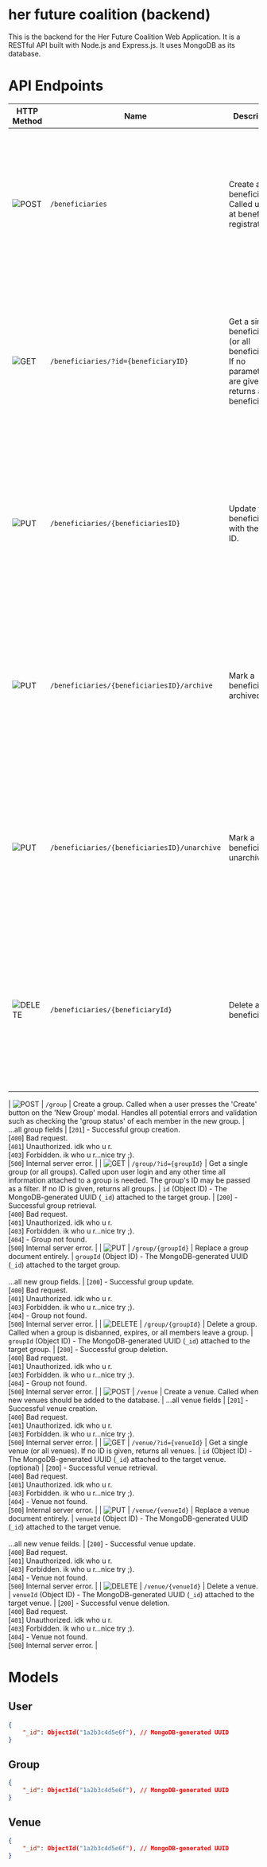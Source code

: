 # her future coalition (backend)
This is the backend for the Her Future Coalition Web Application. It is a RESTful API built with Node.js and Express.js. It uses MongoDB as its database.

# API Endpoints
| HTTP Method | Name | Description | Parameters | Responses |
| - | - | - | - | - |
| ![POST](https://img.shields.io/badge/-POST-green) | `/beneficiaries` | Create a beneficiary. Called upon at beneficiary registration | ...all user fields | [`201`] Successful beneficiary creation. <br> [`400`] Bad request. <br> [`401`] Unauthorized. idk who u r. <br> [`403`] Forbidden. ik who u r...nice try  ;). <br> [`500`] Internal server error. |
| ![GET](https://img.shields.io/badge/-GET-blue) | `/beneficiaries/?id={beneficiaryID}` | Get a single beneficiary (or all beneficiaries). If no parameters are given, returns all beneficiaries. | ... | [`200`] - Successful user retrieval. <br> [`400`] Bad request. <br> [`401`] Unauthorized. idk who u r. <br> [`403`] Forbidden. ik who u r...nice try ;). <br> [`404`] - User not found. <br> [`500`] Internal server error. |
| ![PUT](https://img.shields.io/badge/-PUT-orange) | `/beneficiaries/{beneficiariesID}` | Update the beneficiary with the given ID. | `beneficiariesId` (Object ID) - The MongoDB-generated UUID (`_id`) attached to the target beneficiary. <br><br> ...all new user fields. | [`200`] - Successful user update. <br> [`400`] Bad request. <br> [`401`] Unauthorized. idk who u r. <br> [`403`] Forbidden. ik who u r...nice try ;). <br> [`404`] - User not found. <br> [`500`] Internal server error. |
| ![PUT](https://img.shields.io/badge/-PUT-orange) | `/beneficiaries/{beneficiariesID}/archive` | Mark a beneficiary as archived | `beneficiariesId` (Object ID) - The MongoDB-generated UUID (`_id`) attached to the target beneficiary. <br><br> ...all new user fields. | [`200`] - Successful user update. <br> [`400`] Bad request. <br> [`401`] Unauthorized. idk who u r. <br> [`403`] Forbidden. ik who u r...nice try ;). <br> [`404`] - User not found. <br> [`500`] Internal server error. |
| ![PUT](https://img.shields.io/badge/-PUT-orange) | `/beneficiaries/{beneficiariesID}/unarchive` | Mark a beneficiary as unarchived | `beneficiariesId` (Object ID) - The MongoDB-generated UUID (`_id`) attached to the target beneficiary. <br><br> ...all new user fields. | [`200`] - Successful user update. <br> [`400`] Bad request. <br> [`401`] Unauthorized. idk who u r. <br> [`403`] Forbidden. ik who u r...nice try ;). <br> [`404`] - User not found. <br> [`500`] Internal server error. |
| ![DELETE](https://img.shields.io/badge/-DELETE-red) | `/beneficiaries/{beneficiaryId}` | Delete a beneficiary. | `beneficiariesId` (Object ID) - The MongoDB-generated UUID (`_id`) attached to the target beneficiary. | [`200`] - Successful user deletion. <br> [`400`] Bad request. <br> [`401`] Unauthorized. idk who u r. <br> [`403`] Forbidden. ik who u r...nice try ;). <br> [`404`] - User not found. <br> [`500`] Internal server error. |



| ![POST](https://img.shields.io/badge/-POST-green) | `/group` | Create a group. Called when a user presses the 'Create' button on the 'New Group' modal. Handles all potential errors and validation such as checking the 'group status' of each member in the new group. | ...all group fields | [`201`] - Successful group creation. <br> [`400`] Bad request. <br> [`401`] Unauthorized. idk who u r. <br> [`403`] Forbidden. ik who u r...nice try ;). <br> [`500`] Internal server error. |
| ![GET](https://img.shields.io/badge/-GET-blue) | `/group/?id={groupId}` | Get a single group (or all groups). Called upon user login and any other time all information attached to a group is needed. The group's ID may be passed as a filter. If no ID is given, returns all groups. | `id` (Object ID) - The MongoDB-generated UUID (`_id`) attached to the target group. | [`200`] - Successful group retrieval. <br> [`400`] Bad request. <br> [`401`] Unauthorized. idk who u r. <br> [`403`] Forbidden. ik who u r...nice try ;). <br> [`404`] - Group not found. <br> [`500`] Internal server error. |
| ![PUT](https://img.shields.io/badge/-PUT-orange) | `/group/{groupId}` | Replace a group document entirely. | `groupId` (Object ID) - The MongoDB-generated UUID (`_id`) attached to the target group. <br><br> ...all new group fields. | [`200`] - Successful group update. <br> [`400`] Bad request. <br> [`401`] Unauthorized. idk who u r. <br> [`403`] Forbidden. ik who u r...nice try ;). <br> [`404`] - Group not found. <br> [`500`] Internal server error. |
| ![DELETE](https://img.shields.io/badge/-DELETE-red) | `/group/{groupId}` | Delete a group. Called when a group is disbanned, expires, or all members leave a group. | `groupId` (Object ID) - The MongoDB-generated UUID (`_id`) attached to the target group. | [`200`] - Successful group deletion. <br> [`400`] Bad request. <br> [`401`] Unauthorized. idk who u r. <br> [`403`] Forbidden. ik who u r...nice try ;). <br> [`404`] - Group not found. <br> [`500`] Internal server error. |
| ![POST](https://img.shields.io/badge/-POST-green) | `/venue` | Create a venue. Called when new venues should be added to the database. | ...all venue fields | [`201`] - Successful venue creation. <br> [`400`] Bad request. <br> [`401`] Unauthorized. idk who u r. <br> [`403`] Forbidden. ik who u r...nice try ;). <br> [`500`] Internal server error. |
| ![GET](https://img.shields.io/badge/-GET-blue) | `/venue/?id={venueId}` | Get a single venue (or all venues). If no ID is given, returns all venues. | `id` (Object ID) - The MongoDB-generated UUID (`_id`) attached to the target venue. (optional) | [`200`] - Successful venue retrieval. <br> [`400`] Bad request. <br> [`401`] Unauthorized. idk who u r. <br> [`403`] Forbidden. ik who u r...nice try ;). <br> [`404`] - Venue not found. <br> [`500`] Internal server error. |
| ![PUT](https://img.shields.io/badge/-PUT-orange) | `/venue/{venueId}` | Replace a venue document entirely. | `venueId` (Object ID) - The MongoDB-generated UUID (`_id`) attached to the target venue. <br><br> ...all new venue feilds. | [`200`] - Successful venue update. <br> [`400`] Bad request. <br> [`401`] Unauthorized. idk who u r. <br> [`403`] Forbidden. ik who u r...nice try ;). <br> [`404`] - Venue not found. <br> [`500`] Internal server error. |
| ![DELETE](https://img.shields.io/badge/-DELETE-red) | `/venue/{venueId}` | Delete a venue. | `venueId` (Object ID) - The MongoDB-generated UUID (`_id`) attached to the target venue. | [`200`] - Successful venue deletion. <br> [`400`] Bad request. <br> [`401`] Unauthorized. idk who u r. <br> [`403`] Forbidden. ik who u r...nice try ;). <br> [`404`] - Venue not found. <br> [`500`] Internal server error. |

# Models
## User
```json
{
    "_id": ObjectId("1a2b3c4d5e6f"), // MongoDB-generated UUID
}
```

## Group
```json
{
    "_id": ObjectId("1a2b3c4d5e6f"), // MongoDB-generated UUID
}
```

## Venue
```json
{
    "_id": ObjectId("1a2b3c4d5e6f"), // MongoDB-generated UUID
}
```